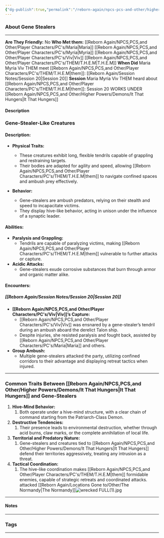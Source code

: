 ```yaml
---
{"dg-publish":true,"permalink":"/reborn-again/npcs-pcs-and-other/higher-powers/demons/gene-stealers/"}
---
```





### About Gene Stealers 
---
**Are They Friendly:** No
**Who Met them:** [[Reborn Again/NPCS,PCS,and Other/Player Characters/PC's/Maria\|Maria]] [[Reborn Again/NPCS,PCS,and Other/Player Characters/PC's/Myria\|Myria]] [[Reborn Again/NPCS,PCS,and Other/Player Characters/PC's/Viv\|Viv]] [[Reborn Again/NPCS,PCS,and Other/Player Characters/PC's/THEM/T.H.E.M\|T.H.E.M]]
**When Did** Maria Myria Viv THEM meet [[Reborn Again/NPCS,PCS,and Other/Player Characters/PC's/THEM/T.H.E.M\|them]]: [[Reborn Again/Session Notes/Session 20\|Session 20]]
**Session** Maria Myria Viv THEM heard about [[Reborn Again/NPCS,PCS,and Other/Player Characters/PC's/THEM/T.H.E.M\|them]]: Session 20 
WORKS UNDER [[Reborn Again/NPCS,PCS,and Other/Higher Powers/Demons/It That Hungers\|It That Hungers]]
#### Description

### **Gene-Stealer-Like Creatures**

#### **Description:**

- **Physical Traits:**
    
    - These creatures exhibit long, flexible tendrils capable of grappling and restraining targets.
    - Their bodies are adapted for agility and speed, allowing [[Reborn Again/NPCS,PCS,and Other/Player Characters/PC's/THEM/T.H.E.M\|them]] to navigate confined spaces and ambush prey effectively.
- **Behavior:**
    
    - Gene-stealers are ambush predators, relying on their stealth and speed to incapacitate victims.
    - They display hive-like behavior, acting in unison under the influence of a synaptic leader.

#### **Abilities:**

- **Paralysis and Grappling:**
    - Tendrils are capable of paralyzing victims, making [[Reborn Again/NPCS,PCS,and Other/Player Characters/PC's/THEM/T.H.E.M\|them]] vulnerable to further attacks or capture.
- **Acidic Attacks:**
    - Gene-stealers exude corrosive substances that burn through armor and organic matter alike.

#### **Encounters:**

##### [[Reborn Again/Session Notes/Session 20\|Session 20]]
- **[[Reborn Again/NPCS,PCS,and Other/Player Characters/PC's/Viv\|Viv]]’s Capture:**
    - [[Reborn Again/NPCS,PCS,and Other/Player Characters/PC's/Viv\|Viv]] was ensnared by a gene-stealer’s tendril during an ambush aboard the derelict Talon ship.
    - Despite injuries, she resisted paralysis and fought back, assisted by [[Reborn Again/NPCS,PCS,and Other/Player Characters/PC's/Maria\|Maria]] and others.
- **Group Ambush:**
    - Multiple gene-stealers attacked the party, utilizing confined corridors to their advantage and displaying retreat tactics when injured.

---

### **Common Traits Between [[Reborn Again/NPCS,PCS,and Other/Higher Powers/Demons/It That Hungers\|It That Hungers]] and Gene-Stealers**

1. **Hive-Mind Behavior:**
	1. Both operate under a hive-mind structure, with a clear chain of command starting from the Patriarch-Class Demon.
2. **Destructive Tendencies:**
	1. Their presence leads to environmental destruction, whether through acid burns, claw marks, or the complete annihilation of local life.
3. **Territorial and Predatory Nature:**
	1. Gene-stealers and creatures tied to [[Reborn Again/NPCS,PCS,and Other/Higher Powers/Demons/It That Hungers\|It That Hungers]] defend their territories aggressively, treating any intrusion as a threat.
4. **Tactical Coordination:**
	1. The hive-like coordination makes [[Reborn Again/NPCS,PCS,and Other/Player Characters/PC's/THEM/T.H.E.M\|them]] formidable enemies, capable of strategic retreats and coordinated attacks.
attacked [[Reborn Again/Locations Gone to/Other/The Normandy\|The Normandy]]![wrecked FULL(1).jpg](/img/user/Reborn%20Again/Misc%20Files/Image%20Attachments/Maps/wrecked%20FULL(1).jpg)
---

#### Notes
---



### Tags 

---



